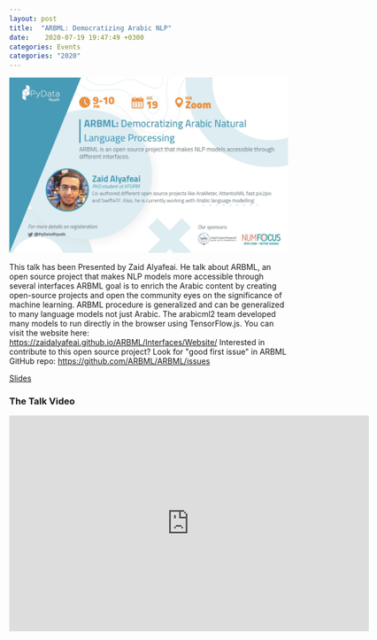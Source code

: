 ```yaml
---
layout: post
title:  "ARBML: Democratizing Arabic NLP"
date:    2020-07-19 19:47:49 +0300
categories: Events
categories: "2020"
---
```



<img src="/assets/images/ARBML.jpg" alt="meetup">


 <p>


This talk has been Presented by Zaid  Alyafeai.
He talk about ARBML, an open source project that makes NLP models more accessible through several interfaces
ARBML goal is to enrich the Arabic content by creating open-source projects and open the community eyes on the significance of machine learning.
ARBML procedure is generalized and can be generalized to many language models not just Arabic.
The arabicml2 team developed many models to run directly in the browser using TensorFlow.js.
You can visit the website here:
https://zaidalyafeai.github.io/ARBML/Interfaces/Website/
Interested in contribute to this open source project?
Look for "good first issue" in ARBML GitHub repo:
https://github.com/ARBML/ARBML/issues

</p>

<a href="https://docs.google.com/presentation/d/1DLwDZwubqBPvR9eztDl94vLwknZIwaljnYl6Mc0k770/edit#slide=id.g6338adb409_0_176">Slides  </a>

<h3> The Talk Video</h3>
<iframe width="650" height="390" src="https://www.youtube.com/embed/4VAxMtLwbv0" frameborder="0" allow="accelerometer; autoplay; clipboard-write; encrypted-media; gyroscope; picture-in-picture" allowfullscreen></iframe>
